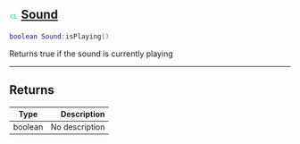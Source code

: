 ## ![client](.gitbook/assets/client.png) [Sound](home/Sound)



```lua
boolean Sound:isPlaying()
```

Returns true if the sound is currently playing


------
## Returns

| Type   | Description |
| ------ | ----------: |
| boolean | No description |

